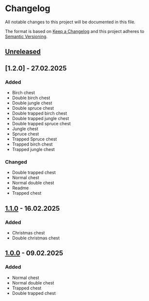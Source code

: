 # Changelog

All notable changes to this project will be documented in this file.

The format is based on [Keep a Changelog](http://keepachangelog.com/)
and this project adheres to [Semantic Versioning](http://semver.org/).

## [Unreleased]

## [1.2.0] - 27.02.2025

### Added

- Birch chest
- Double birch chest
- Double jungle chest
- Double spruce chest
- Double trapped birch chest
- Double trapped jungle chest
- Double trapped spruce chest
- Jungle chest
- Spruce chest
- Trapped Spruce chest
- Trapped birch chest
- Trapped jungle chest

### Changed

- Double trapped chest
- Normal chest
- Normal double chest
- Readme
- Trapped chest

## [1.1.0] - 16.02.2025

### Added

- Christmas chest
- Double christmas chest

## [1.0.0] - 09.02.2025

### Added

- Normal chest
- Normal double chest
- Trapped chest
- Double trapped chest

[Unreleased]: https://github.com/Konsyliarz42/chests/compare/1.2.0...master
[1.1.0]: https://github.com/Konsyliarz42/chests/compare/1.1.0...1.2.0
[1.1.0]: https://github.com/Konsyliarz42/chests/compare/1.0.0...1.1.0
[1.0.0]: https://github.com/Konsyliarz42/chests/tree/1.0.0
